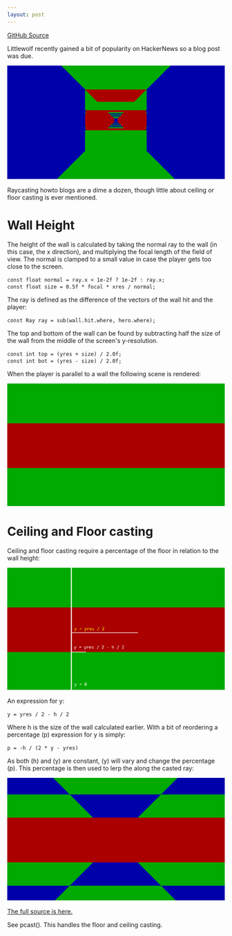 ```yaml
---
layout: post
---
```


[GitHub Source](https://github.com/glouw/littlewolf)

Littlewolf recently gained a bit of popularity on HackerNews so a blog post was due.

![](/images/lw/peekgif.gif)

Raycasting howto blogs are a dime a dozen, though little about ceiling or floor casting is ever mentioned.

# Wall Height

The height of the wall is calculated by taking the normal ray to the wall (in this case, the x direction), and multiplying the
focal length of the field of view. The normal is clamped to a small value in case the player gets too close to the screen.

    const float normal = ray.x < 1e-2f ? 1e-2f : ray.x;
    const float size = 0.5f * focal * xres / normal;

The ray is defined as the difference of the vectors of the wall hit and the player:

    const Ray ray = sub(wall.hit.where, hero.where);

The top and bottom of the wall can be found by subtracting half the size of the wall from the middle of the screen's y-resolution.

    const int top = (yres + size) / 2.0f;
    const int bot = (yres - size) / 2.0f;

When the player is parallel to a wall the following scene is rendered:

![](/images/lw/9.PNG)

# Ceiling and Floor casting

Ceiling and floor casting require a percentage of the floor in relation to the wall height:

![](/images/lw/12.PNG)

An expression for y:

    y = yres / 2 - h / 2

Where h is the size of the wall calculated earlier. With a bit of reordering a percentage (p) expression for y is simply:

    p = -h / (2 * y - yres)

As both (h) and (y) are constant, (y) will vary and change the percentage (p). This percentage is then used to lerp the along the casted ray:

![](/images/lw/11.PNG)

[The full source is here.](https://github.com/glouw/littlewolf)

See pcast(). This handles the floor and ceiling casting.
